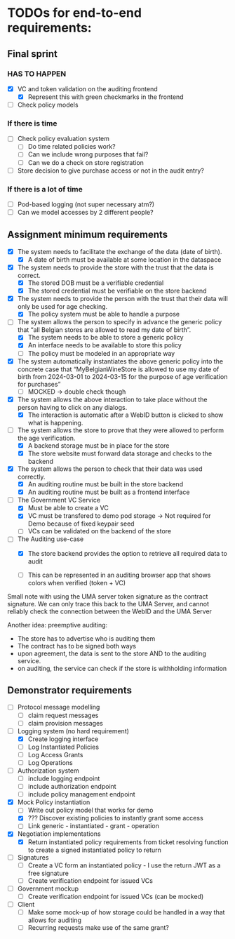 # TODOs for end-to-end requirements:

## Final sprint

### HAS TO HAPPEN
- [X] VC and token validation on the auditing frontend
  - [X] Represent this with green checkmarks in the frontend
- [ ] Check policy models

### If there is time
- [ ] Check policy evaluation system
  - [ ] Do time related policies work?
  - [ ] Can we include wrong purposes that fail?
  - [ ] Can we do a check on store registration
- [ ] Store decision to give purchase access or not in the audit entry?

### If there is a lot of time
- [ ] Pod-based logging (not super necessary atm?)
- [ ] Can we model accesses by 2 different people?

## Assignment minimum requirements
- [X] The system needs to facilitate the exchange of the data (date of birth).
  - [X] A date of birth must be available at some location in the dataspace
- [X] The system needs to provide the store with the trust that the data is correct.
  - [X] The stored DOB must be a verifiable credential
  - [X] The stored credential must be verifiable on the store backend
- [X] The system needs to provide the person with the trust that their data will only be used for age checking.
  - [X] The policy system must be able to handle a purpose
- [ ] The system allows the person to specify in advance the generic policy that “all Belgian stores are allowed to read my date of birth”.
  - [X] The system needs to be able to store a generic policy
  - [X] An interface needs to be available to store this policy
  - [ ] The policy must be modeled in an appropriate way
- [X] The system automatically instantiates the above generic policy into the concrete case that “MyBelgianWineStore is allowed to use my date of birth from 2024-03-01 to 2024-03-15 for the purpose of age verification for purchases”
  - [ ] MOCKED -> double check though
- [X] The system allows the above interaction to take place without the person having to click on any dialogs.
  - [X] The interaction is automatic after a WebID button is clicked to show what is happening.
- [ ] The system allows the store to prove that they were allowed to perform the age verification.
  - [X] A backend storage must be in place for the store
  - [X] The store website must forward data storage and checks to the backend
- [X] The system allows the person to check that their data was used correctly.
  - [X] An auditing routine must be built in the store backend
  - [X] An auditing routine must be built as a frontend interface
- [ ] The Government VC Service
  - [X] Must be able to create a VC 
  - [X] VC must be transfered to demo pod storage -> Not required for Demo because of fixed keypair seed
  - [ ] VCs can be validated on the backend of the store
- [ ] The Auditing use-case
  - [X] The store backend provides the option to retrieve all required data to audit
  - [ ] This can be represented in an auditing browser app that shows colors when verified (token + VC)


Small note with using the UMA server token signature as the contract signature.
We can only trace this back to the UMA Server, and cannot reliably check the connection between the WebID and the UMA Server

Another idea: preemptive auditing:
- The store has to advertise who is auditing them
- The contract has to be signed both ways
- upon agreement, the data is sent to the store AND to the auditing service.
- on auditing, the service can check if the store is withholding information
  


## Demonstrator requirements
- [ ] Protocol message modelling
  - [ ] claim request messages
  - [ ] claim provision messages
- [ ] Logging system (no hard requirement)
  - [X] Create logging interface
  - [ ] Log Instantiated Policies
  - [ ] Log Access Grants
  - [ ] Log Operations
- [ ] Authorization system
  - [ ] include logging endpoint
  - [ ] include authorization endpoint 
  - [ ] include policy management endpoint
- [X] Mock Policy instantiation
  - [ ] Write out policy model that works for demo
  - [X] ??? Discover existing policies to instantly grant some access
  - [ ] Link generic - instantiated - grant - operation
- [x] Negotiation implementations
  - [X] Return instantiated policy requirements from ticket resolving function to create a signed instantiated policy to return
- [ ] Signatures
  - [ ] Create a VC form an instantiated policy - I use the return JWT as a free signature
  - [ ] Create verification endpoint for issued VCs 
- [ ] Government mockup
   - [ ] Create verification endpoint for issued VCs (can be mocked)
- [ ] Client
  - [ ] Make some mock-up of how storage could be handled in a way that allows for auditing
  - [ ] Recurring requests make use of the same grant?